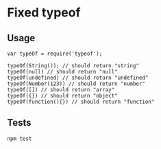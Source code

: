 Fixed typeof
=========

## Usage

    var typeOf = require('typeof');

    typeOf(String()); // should return "string"
    typeOf(null) // should return "null"
    typeOf(undefined) // should return "undefined"
    typeOf(Number(123)) // should return "number"
    typeOf([]) // should return "array"
    typeOf({}) // should return "object"
    typeOf(function(){}) // should return "function"
    
## Tests

  `npm test`